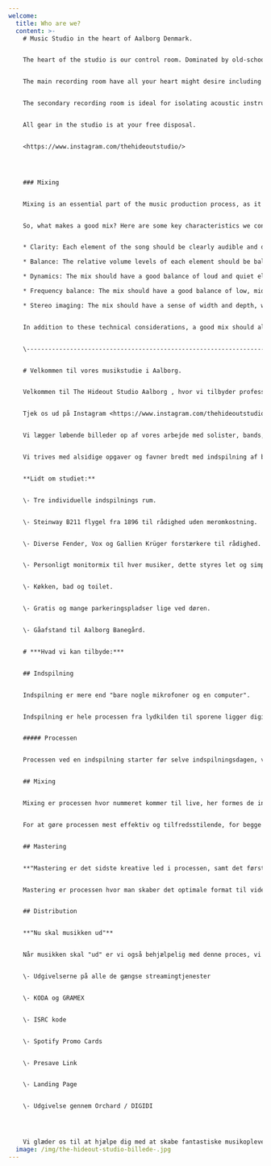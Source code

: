 ```yaml
---
welcome:
  title: Who are we?
  content: >-
    # Music Studio in the heart of Aalborg Denmark.


    The heart of the studio is our control room. Dominated by old-school analogue equipment combined with modern hardware and software. 


    The main recording room have all your heart might desire including old Vox and Fender amplifiers as well as our 1896 Steinway & Sons B211 grand piano.


    The secondary recording room is ideal for isolating acoustic instruments or vocals during full band recording sessions.


    All gear in the studio is at your free disposal.


    <https://www.instagram.com/thehideoutstudio/>




    ### M﻿ixing


    Mixing is an essential part of the music production process, as it involves balancing and refining the various elements of a song to create a cohesive and pleasing sound. A good mix can make a huge difference in the overall impact and enjoyment of a song, and it is the result of careful attention to detail and a keen ear for balance and clarity.


    So, what makes a good mix? Here are some key characteristics we consider when mixing your song:


    * Clarity: Each element of the song should be clearly audible and distinct from the others. This means that the vocals should be clearly audible over the instruments, and the instruments should not conflict with each other in the mix.

    * Balance: The relative volume levels of each element should be balanced in a way that creates a cohesive and pleasing sound. This means that the vocals should not be too loud or too quiet, and the same goes for the instruments.

    * Dynamics: The mix should have a good balance of loud and quiet elements, with a natural ebb and flow to the song. This helps to keep the listener engaged and helps the song feel more dynamic and interesting.

    * Frequency balance: The mix should have a good balance of low, mid, and high frequencies, with each element occupying its own frequency range and not conflicting with other elements. This helps to create a full and well-rounded sound.

    * Stereo imaging: The mix should have a sense of width and depth, with elements placed in the stereo field in a way that enhances the overall sound. This can help to create a sense of space and dimension in the mix.


    In addition to these technical considerations, a good mix should also be able to convey the emotion and intent of the song. It should be appropriate for the genre and style of the music, and it should be pleasing to listen to. A mix that achieves all of these goals will help the song sound its best and be more enjoyable to listen to.


    \---------------------------------------------------------------------------------------------------------


    # Velkommen til vores musikstudie i Aalborg.


    Velkommen til The Hideout Studio Aalborg , hvor vi tilbyder professionel indspilning af musik i alle genre, det perfekte sted for bands og solister, der ønsker at i﻿ndspille musik i Aalborg. Uanset om du er en erfaren musiker eller en nybegynder, så vil vi gøre alt for at hjælpe dig med at nå dine musikalske mål. 


    T﻿jek os ud på Instagram <https://www.instagram.com/thehideoutstudio/>


    V﻿i lægger løbende billeder op af vores arbejde med solister, bands, musikudstyr, indspilninger, produktioner og du er velkommen til at følge med, men det går stærkt da vi har omkring 100 individuelle projekter om året. 


    Vi trives med alsidige opgaver og favner bredt med indspilning af både bands og solister, optagelse og indspilning af lives sessions i vores musikstudie eller på lokation, sangskrivning, mix, master, bandfoto, SoMe content, videomateriale til akademisk forskning, podcast, voiceover til reklameindustrien, distribution af musik, vejledning i forbindelse med udgivelser og meget mere. 


    **Lidt om studiet:**


    \- Tre individuelle indspilnings rum.


    \- Steinway B211 flygel fra 1896 til rådighed uden meromkostning.


    \- Diverse Fender, Vox og Gallien Krüger forstærkere til rådighed.


    \- Personligt monitormix til hver musiker, dette styres let og simpelt af musikeren selv via en of vores 6 monitorcontrollere som står fordelt i studiet.


    \- Køkken, bad og toilet. 


    \-﻿ Gratis og mange parkeringspladser lige ved døren.


    \-﻿ Gåafstand til Aalborg Banegård.


    # ***Hvad vi kan tilbyde:***


    ## Indspilning


    Indspilning er mere end "bare nogle mikrofoner og en computer".


    Indspilning er hele processen fra lydkilden til sporene ligger digitalt i DAW,  fra kilden igennem mikrofonen, til preamps og A/D konvertering i det digitale domæne. Vi har erfaring med en bred vifte af forskellige typer af musik og bands, ligefra "World Music" til POP, Jazz, Rock og Metal, så tøv ikke med at tage kontakt uanset band type og sammensætning.


    ##### Processen


    Processen ved en indspilning starter før selve indspilningsdagen, vi har rigtig gode erfaringer med at lave en "indspilningsplan" før den aftalte indspilning. Planen danner basis for hvad der skal indspilles hvornår, men danner samtidig også grundlag for en samtale indbyrdes i bandet som sikre at bandet er 100 procent klar til at indspille. Efter indspilning går processen ind i postproduktionsfasen.


    ## Mixing


    Mixing er processen hvor nummeret kommer til live, her formes de individuelle spor og samles til ét enkelt stereospor. Processen er et sammenspil mellem kunstner og mix engineer, hvor mixet sendes frem og tilbage mellem hver revision. 


    For at gøre processen mest effektiv og tilfredsstilende, for begge parter, er det vigtigt med konkret feedback på numrene, ydermere kan referencer i form af fx. Spotify links sendes forud for mixing.


    ## Mastering


    **"Mastering er det sidste kreative led i processen, samt det første led i distributionsprocessen"** 


    Mastering er processen hvor man skaber det optimale format til videre distribution, samt optimere "masterens" overordnede balance for at være konkurencedygtig i et konkurencepræget streamning marked.


    ## Distribution


    **"Nu skal musikken ud"**


    Når musikken skal "ud" er vi også behjælpelig med denne proces, vi står klar til at hjælpe med :


    \- Udgivelserne på alle de gængse streamingtjenester


    \- KODA og GRAMEX


    \- ISRC kode


    \- Spotify Promo Cards


    \- Presave Link


    \- Landing Page


    \- Udgivelse gennem Orchard / DIGIDI




    Vi glæder os til at hjælpe dig med at skabe fantastiske musikoplevelser i vores studie i Aalborg.
  image: /img/the-hideout-studio-billede-.jpg
---
```

